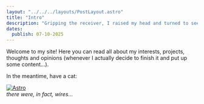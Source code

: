 ```yaml
---
layout: "../../../layouts/PostLayout.astro"
title: "Intro"
description: "Gripping the receiver, I raised my head and turned to see what lay beyond the phone box. Where was I now? I had no idea."
dates:
  publish: 07-10-2025
---
```


Welcome to my site! Here you can read all about my interests, projects, thoughts and opinions (whenever I actually decide to finish it and put up some content...).

In the meantime, have a cat:  

[![Astro](https://static.wikia.nocookie.net/silly-cat/images/4/4f/Wire_Cat.png/)](https://sillycattvseries.fandom.com)  
*there were, in fact, wires...*
